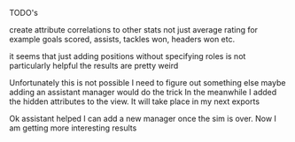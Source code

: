 TODO's

create attribute correlations to other stats not just average rating
for example goals scored, assists, tackles won, headers won etc.

it seems that just adding positions without specifying roles is not particularly helpful the results are pretty weird

Unfortunately this is not possible I need to figure out something else maybe adding an assistant manager would do the trick
In the meanwhile I added the hidden attributes to the view. It will take place in my next exports

Ok assistant helped I can add a new manager once the sim is over. Now I am getting more interesting results